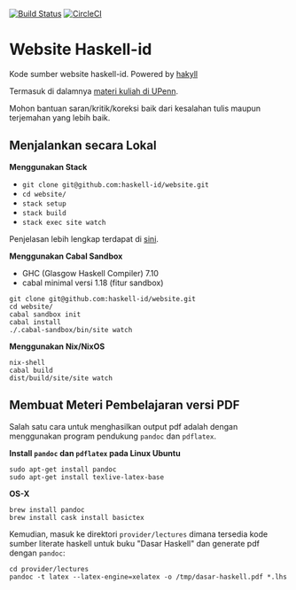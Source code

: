 [![Build Status](https://travis-ci.org/haskell-id/website.svg?branch=master)](https://travis-ci.org/haskell-id/website)
[![CircleCI](https://circleci.com/gh/haskell-id/website.svg?style=svg)](https://circleci.com/gh/haskell-id/website)

# Website Haskell-id

Kode sumber website haskell-id. Powered by [hakyll](http://jaspervdj.be/hakyll/index.html)

Termasuk di dalamnya [materi kuliah di UPenn](http://www.seas.upenn.edu/~cis194/spring13/lectures.html).

Mohon bantuan saran/kritik/koreksi baik dari kesalahan tulis maupun terjemahan yang lebih baik.


## Menjalankan secara Lokal

**Menggunakan Stack**
- `git clone git@github.com:haskell-id/website.git`
- `cd website/`
- `stack setup`
- `stack build`
- `stack exec site watch`

Penjelasan lebih lengkap terdapat di [sini](http://haskell.web.id/install.html).


**Menggunakan Cabal Sandbox**

- GHC (Glasgow Haskell Compiler) 7.10
- cabal minimal versi 1.18 (fitur sandbox)

```
git clone git@github.com:haskell-id/website.git
cd website/
cabal sandbox init
cabal install
./.cabal-sandbox/bin/site watch
```

**Menggunakan Nix/NixOS**

```
nix-shell
cabal build
dist/build/site/site watch
```

## Membuat Meteri Pembelajaran versi PDF

Salah satu cara untuk menghasilkan output pdf adalah dengan menggunakan program
pendukung `pandoc` dan `pdflatex`.


**Install `pandoc` dan `pdflatex` pada Linux Ubuntu**

```
sudo apt-get install pandoc
sudo apt-get install texlive-latex-base
```

**OS-X**

```
brew install pandoc
brew install cask install basictex
```

Kemudian, masuk ke direktori `provider/lectures` dimana tersedia kode sumber
literate haskell untuk buku "Dasar Haskell" dan generate pdf dengan `pandoc`:

```
cd provider/lectures
pandoc -t latex --latex-engine=xelatex -o /tmp/dasar-haskell.pdf *.lhs
```
